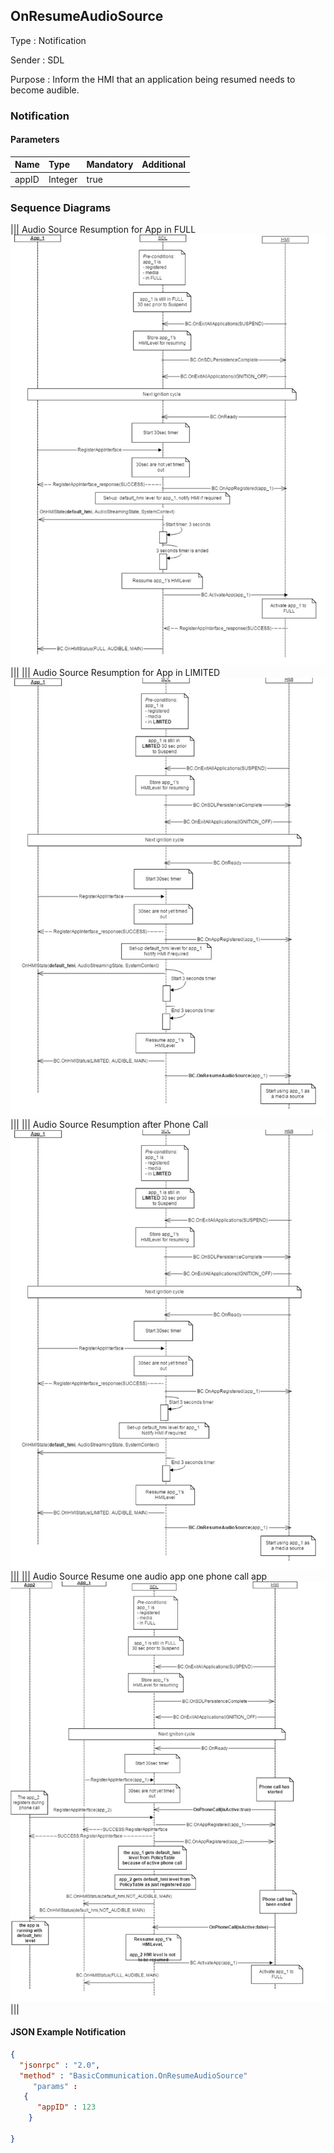 ## OnResumeAudioSource

Type
: Notification

Sender
: SDL

Purpose
: Inform the HMI that an application being resumed needs to become audible.


### Notification

#### Parameters

|Name|Type|Mandatory|Additional|
|:---|:---|:--------|:---------|
|appID|Integer|true||

### Sequence Diagrams
|||
Audio Source Resumption for App in FULL
![OnResumeAudioSource](./assets/OnResumeAudioSourceFull.png)
|||
|||
Audio Source Resumption for App in LIMITED
![OnResumeAudioSource](./assets/OnResumeAudioSourceLimited.png)
|||
|||
Audio Source Resumption after Phone Call
![OnResumeAudioSource](./assets/OnResumeAudioSourcePhone.png)
|||
|||
Audio Source Resume one audio app one phone call app
![OnResumeAudioSource](./assets/OnResumeAudioSourceMultiple.png)
|||

#### JSON Example Notification
```json
{
  "jsonrpc" : "2.0",
  "method" : "BasicCommunication.OnResumeAudioSource"
     "params" :
   {
      "appID" : 123
    }

}
```
